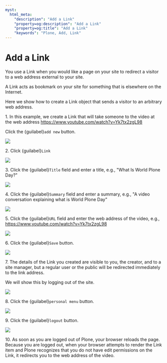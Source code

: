 ```yaml
---
myst:
  html_meta:
    "description": "Add a Link"
    "property=og:description": "Add a Link"
    "property=og:title": "Add a Link"
    "keywords": "Plone, Add, Link"
---
```


# Add a Link

You use a Link when you would like a page on your site to redirect a visitor to a web address external to your site.

A Link acts as bookmark on your site for something that is elsewhere on the Internet.

Here we show how to create a Link object that sends a visitor to an arbitrary web address.

1\. In this example, we create a Link that will take someone to the video at the web address <https://www.youtube.com/watch?v=Yk7tx2zgL98> 

Click the {guilabel}`add new` button.

![](https://ajeuwbhvhr.cloudimg.io/colony-recorder.s3.amazonaws.com/files/2024-11-25/50a39f00-6926-449a-bc03-d5239de2cd90/ascreenshot.jpeg?tl_px=0,0&br_px=1719,961&force_format=jpeg&q=100&width=1120.0&wat=1&wat_opacity=0.7&wat_gravity=northwest&wat_url=https://colony-recorder.s3.us-west-1.amazonaws.com/images/watermarks/FB923C_standard.png&wat_pad=16,146)


2\. Click {guilabel}`Link`

![](https://ajeuwbhvhr.cloudimg.io/colony-recorder.s3.amazonaws.com/files/2024-11-25/96f8c716-4580-4548-8daf-84a0b99eb1c8/ascreenshot.jpeg?tl_px=0,0&br_px=1719,961&force_format=jpeg&q=100&width=1120.0&wat=1&wat_opacity=0.7&wat_gravity=northwest&wat_url=https://colony-recorder.s3.us-west-1.amazonaws.com/images/watermarks/FB923C_standard.png&wat_pad=112,263)


3\. Click the {guilabel}`Title` field and enter a title, e.g., "What Is World Plone Day?"

![](https://ajeuwbhvhr.cloudimg.io/colony-recorder.s3.amazonaws.com/files/2024-11-25/4156914b-124b-4155-b135-173b5b84cedb/ascreenshot.jpeg?tl_px=298,197&br_px=2018,1158&force_format=jpeg&q=100&width=1120.0&wat=1&wat_opacity=0.7&wat_gravity=northwest&wat_url=https://colony-recorder.s3.us-west-1.amazonaws.com/images/watermarks/FB923C_standard.png&wat_pad=524,276)


4\. Click the {guilabel}`Summary` field and enter a summary, e.g., "A video conversation explaining what is World Plone Day"

![](https://ajeuwbhvhr.cloudimg.io/colony-recorder.s3.amazonaws.com/files/2024-11-25/f89b25d5-83b3-4786-b8f7-aa667987e79e/ascreenshot.jpeg?tl_px=304,357&br_px=2023,1318&force_format=jpeg&q=100&width=1120.0&wat=1&wat_opacity=0.7&wat_gravity=northwest&wat_url=https://colony-recorder.s3.us-west-1.amazonaws.com/images/watermarks/FB923C_standard.png&wat_pad=524,276)


5\. Click the {guilabel}`URL` field and enter the web address of the video, e.g., <https://www.youtube.com/watch?v=Yk7tx2zgL98>

![](https://ajeuwbhvhr.cloudimg.io/colony-recorder.s3.amazonaws.com/files/2024-11-25/fb56e174-b698-4e98-b7ef-d7ec2ed5c5b3/ascreenshot.jpeg?tl_px=290,577&br_px=2009,1538&force_format=jpeg&q=100&width=1120.0&wat=1&wat_opacity=0.7&wat_gravity=northwest&wat_url=https://colony-recorder.s3.us-west-1.amazonaws.com/images/watermarks/FB923C_standard.png&wat_pad=524,277)


6\. Click the {guilabel}`Save` button.

![](https://ajeuwbhvhr.cloudimg.io/colony-recorder.s3.amazonaws.com/files/2024-11-25/25627ebf-d3df-4d34-9a28-eea37d0bc162/ascreenshot.jpeg?tl_px=0,0&br_px=1719,961&force_format=jpeg&q=100&width=1120.0&wat=1&wat_opacity=0.7&wat_gravity=northwest&wat_url=https://colony-recorder.s3.us-west-1.amazonaws.com/images/watermarks/FB923C_standard.png&wat_pad=16,17)


7\. The details of the Link you created are visible to you, the creator, and to a site manager, but a regular user or the public will be redirected immediately to the link address.

We will show this by logging out of the site.

![](https://ajeuwbhvhr.cloudimg.io/colony-recorder.s3.amazonaws.com/files/2024-11-25/75d3f7bf-f7d4-4a1c-812a-2aadc212b946/ascreenshot.jpeg?tl_px=0,195&br_px=1719,1156&force_format=jpeg&q=100&width=1120.0&wat=1&wat_opacity=0.7&wat_gravity=northwest&wat_url=https://colony-recorder.s3.us-west-1.amazonaws.com/images/watermarks/FB923C_standard.png&wat_pad=306,277)


8\. Click the {guilabel}`personal menu` button.

![](https://ajeuwbhvhr.cloudimg.io/colony-recorder.s3.amazonaws.com/files/2024-11-25/bcf767ad-dab3-4383-b35b-fbf42ba4d6f8/File.jpeg?tl_px=0,1000&br_px=1719,1962&force_format=jpeg&q=100&width=1120.0&wat=1&wat_opacity=0.7&wat_gravity=northwest&wat_url=https://colony-recorder.s3.us-west-1.amazonaws.com/images/watermarks/FB923C_standard.png&wat_pad=13,541)


9\. Click the {guilabel}`logout` button.

![](https://ajeuwbhvhr.cloudimg.io/colony-recorder.s3.amazonaws.com/files/2024-11-25/4457be6f-965b-409a-813b-fdc847483ab5/ascreenshot.jpeg?tl_px=0,667&br_px=1719,1628&force_format=jpeg&q=100&width=1120.0&wat=1&wat_opacity=0.7&wat_gravity=northwest&wat_url=https://colony-recorder.s3.us-west-1.amazonaws.com/images/watermarks/FB923C_standard.png&wat_pad=436,276)


10\. As soon as you are logged out of Plone, your browser reloads the page. Because you are logged out, when your browser attempts to render the Link item and Plone recognizes that you do not have edit permissions on the Link, it redirects you to the web address of the video.
